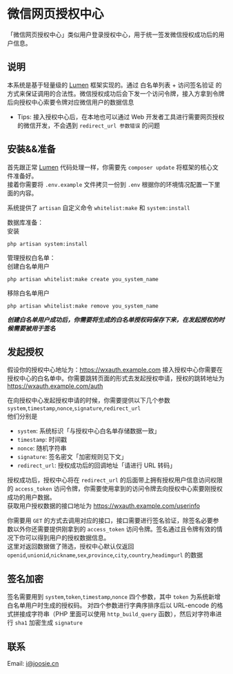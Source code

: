 # 微信网页授权中心


「微信网页授权中心」类似用户登录授权中心，用于统一签发微信授权成功后的用户信息。

## 说明

本系统是基于轻量级的 [Lumen](https://lumen.laravel-china.org) 框架实现的。通过 白名单列表 + 访问签名验证 的方式来保证调用的合法性。微信授权成功后会下发一个访问令牌，接入方拿到令牌后向授权中心索要令牌对应微信用户的数据信息  
- Tips: 接入授权中心后，在本地也可以通过 Web 开发者工具进行需要网页授权的微信开发，不会遇到 `redirect_url 参数错误` 的问题

## 安装&&准备

首先跟正常 [Lumen](https://lumen.laravel-china.org) 代码处理一样，你需要先 `composer update` 将框架的核心文件准备好。  
接着你需要将 `.env.example` 文件拷贝一份到 `.env` 根据你的环境情况配置一下里面的内容。  

系统提供了 `artisan` 自定义命令 `whitelist:make` 和 `system:install`  

数据库准备：  
安装  
```
php artisan system:install
``` 

管理授权白名单：  
创建白名单用户  
```
php artisan whitelist:make create you_system_name
```  
移除白名单用户  
```
php artisan whitelist:make remove you_system_name
```  
***创建白名单用户成功后，你需要将生成的白名单授权码保存下来，在发起授权的时候需要被用于签名***  

## 发起授权

假设你的授权中心地址为：https://wxauth.example.com
接入授权中心你需要在授权中心的白名单中。你需要跳转页面的形式去发起授权申请，授权的跳转地址为 https://wxauth.example.com/auth


在向授权中心发起授权申请的时候，你需要提供以下几个参数  
`system`,`timestamp`,`nonce`,`signature`,`redirect_url`  
他们分别是  

- `system`: 系统标识「与授权中心白名单存储数据一致」
- `timestamp`: 时间戳
- `nonce`: 随机字符串
- `signature`: 签名密文「加密规则见下文」
- `redirect_url`: 授权成功后的回调地址「请进行 URL 转码」

授权成功后，授权中心将在 `redirect_url` 的后面带上拥有授权用户信息访问权限的 `access_token` 访问令牌，你需要使用拿到的访问令牌去向授权中心索要刚授权成功的用户数据。  
获取用户授权数据的接口地址为 https://wxauth.example.com/userinfo

你需要用 `GET` 的方式去调用对应的接口，接口需要进行签名验证，除签名必要参数以外你还需要提供刚拿到的 `access_token` 访问令牌。签名通过且令牌有效的情况下你可以得到用户的授权数据信息。  
这里对返回数据做了筛选，授权中心默认仅返回 `openid`,`unionid`,`nickname`,`sex`,`province`,`city`,`country`,`headimgurl` 的数据

## 签名加密

签名需要用到 `system`,`token`,`timestamp`,`nonce` 四个参数，其中 `token` 为系统新增白名单用户时生成的授权码。
对四个参数进行字典序排序后以 URL-encode 的格式拼接成字符串（PHP 里面可以使用 `http_build_query` 函数），然后对字符串进行 `sha1` 加密生成 `signature`

## 联系

Email: i@joosie.cn